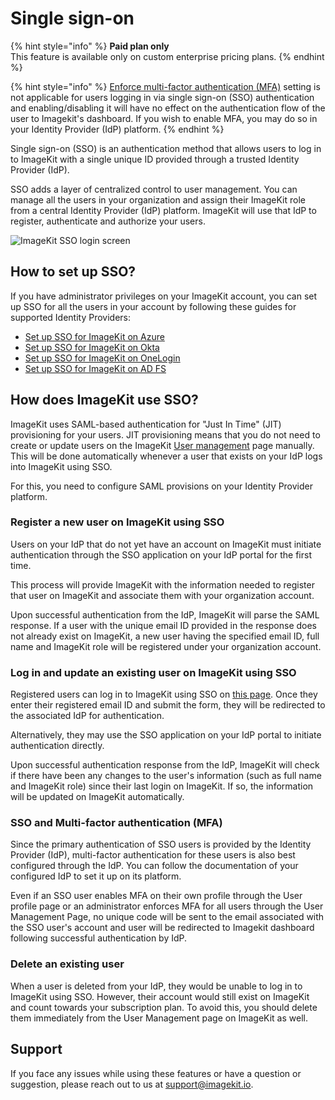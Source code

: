 # Single sign-on

{% hint style="info" %}
**Paid plan only**\
This feature is available only on custom enterprise pricing plans.
{% endhint %}

{% hint style="info" %}
[Enforce multi-factor authentication (MFA)](../multi-factor-authentication.md) setting is not applicable for users logging in via single sign-on (SSO) authentication and enabling/disabling it will have no effect on the authentication flow of the user to Imagekit's dashboard. If you wish to enable MFA, you may do so in your Identity Provider (IdP) platform.
{% endhint %}

Single sign-on (SSO) is an authentication method that allows users to log in to ImageKit with a single unique ID provided through a trusted Identity Provider (IdP).

SSO adds a layer of centralized control to user management. You can manage all the users in your organization and assign their ImageKit role from a central Identity Provider (IdP) platform. ImageKit will use that IdP to register, authenticate and authorize your users.

![ImageKit SSO login screen](<../../.gitbook/assets/sso-login-screen.png>)


## How to set up SSO?

If you have administrator privileges on your ImageKit account, you can set up SSO for all the users in your account by following these guides for supported Identity Providers:

- [Set up SSO for ImageKit on Azure](sso-azure-setup.md)
- [Set up SSO for ImageKit on Okta](sso-okta-setup.md)
- [Set up SSO for ImageKit on OneLogin](sso-onelogin-setup.md)
- [Set up SSO for ImageKit on AD FS](sso-adfs-setup.md)


## How does ImageKit use SSO?

ImageKit uses SAML-based authentication for "Just In Time" (JIT) provisioning for your users. JIT provisioning means that you do not need to create or update users on the ImageKit [User management](../user-access-management.md) page manually. This will be done automatically whenever a user that exists on your IdP logs into ImageKit using SSO.

For this, you need to configure SAML provisions on your Identity Provider platform.

### Register a new user on ImageKit using SSO

Users on your IdP that do not yet have an account on ImageKit must initiate authentication through the SSO application on your IdP portal for the first time. 

This process will provide ImageKit with the information needed to register that user on ImageKit and associate them with your organization account.

Upon successful authentication from the IdP, ImageKit will parse the SAML response. If a user with the unique email ID provided in the response does not already exist on ImageKit, a new user having the specified email ID, full name and ImageKit role will be registered under your organization account.

### Log in and update an existing user on ImageKit using SSO

Registered users can log in to ImageKit using SSO on [this page](https://imagekit.io/single-sign-on). Once they enter their registered email ID and submit the form, they will be redirected to the associated IdP for authentication. 

Alternatively, they may use the SSO application on your IdP portal to initiate authentication directly.

Upon successful authentication response from the IdP, ImageKit will check if there have been any changes to the user's information (such as full name and ImageKit role) since their last login on ImageKit. If so, the information will be updated on ImageKit automatically. 

### SSO and Multi-factor authentication (MFA)

Since the primary authentication of SSO users is provided by the Identity Provider (IdP), multi-factor authentication for these users is also best configured through the IdP. You can follow the documentation of your configured IdP to set it up on its platform. 

Even if an SSO user enables MFA on their own profile through the User profile page or an administrator enforces MFA for all users through the User Management Page, no unique code will be sent to the email associated with the SSO user's account and user will be redirected to Imagekit dashboard following successful authentication by IdP.

### Delete an existing user

When a user is deleted from your IdP, they would be unable to log in to ImageKit using SSO. However, their account would still exist on ImageKit and count towards your subscription plan. To avoid this, you should delete them immediately from the User Management page on ImageKit as well.


## Support

If you face any issues while using these features or have a question or suggestion, please reach out to us at support@imagekit.io.
